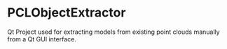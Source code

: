 PCLObjectExtractor
==================

Qt Project used for extracting models from existing point clouds manually from a Qt GUI interface.
